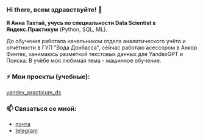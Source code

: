 ### Hi there, всем здравствуйте! 👋
**Я Анна Тахтай, учусь по специальности Data Scientist в Яндекс.Практикум** (Python, SQL, ML).

До обучения работала начальником отдела аналитического учёта и отчётности в ГУП "Вода Донбасса", сейчас работаю асессором в Анкор Финтек, занимаюсь разметкой текстовых данных для YandexGPT и Поиска. В учёбе моя любимая тема - машинное обучение.

### ⚡ Мои проекты (учебные): 
[yandex_practicum_ds](https://github.com/anet28/yandex_practicum_ds)

### 📫 Связаться со мной:
- [почта](mailto:anettx28@yandex.ru)
- [telegram](https://t.me/Anet_tx)
